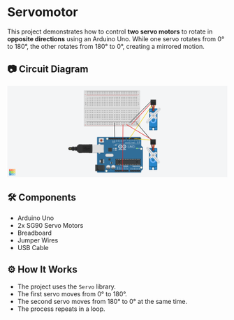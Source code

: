 # Servomotor

This project demonstrates how to control **two servo motors** to rotate in **opposite directions** using an Arduino Uno. While one servo rotates from 0° to 180°, the other rotates from 180° to 0°, creating a mirrored motion.

## 📷 Circuit Diagram

![Circuit Diagram](servomotor.png) 

## 🛠️ Components

- Arduino Uno
- 2x SG90 Servo Motors
- Breadboard
- Jumper Wires
- USB Cable

## ⚙️ How It Works

- The project uses the `Servo` library.
- The first servo moves from 0° to 180°.
- The second servo moves from 180° to 0° at the same time.
- The process repeats in a loop.

